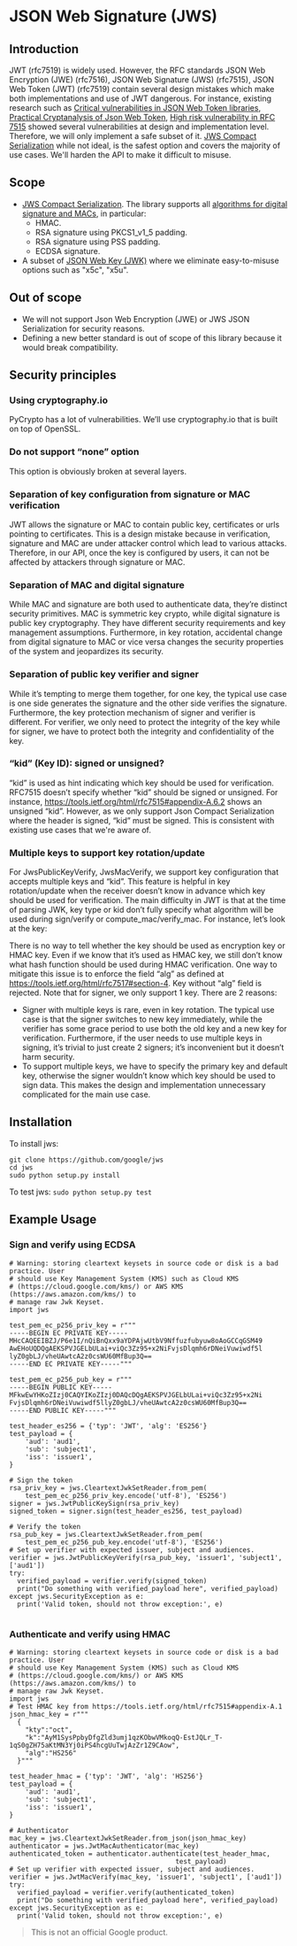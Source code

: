 # JSON Web Signature (JWS)

## Introduction

JWT (rfc7519) is widely used. However, the RFC standards JSON Web Encryption
(JWE) (rfc7516), JSON Web Signature (JWS) (rfc7515), JSON Web Token (JWT)
(rfc7519) contain several design mistakes which make both implementations and
use of JWT dangerous. For instance, existing research such as
[Critical vulnerabilities in JSON Web Token libraries](https://auth0.com/blog/critical-vulnerabilities-in-json-web-token-libraries/),
[Practical Cryptanalysis of Json Web Token](https://rwc.iacr.org/2017/Slides/nguyen.quan.pdf),
[High risk vulnerability in RFC 7515](https://mailarchive.ietf.org/arch/msg/jose/gQU_C_QURVuwmy-Q2qyVwPLQlcg)
showed several vulnerabilities at design and implementation level. Therefore, we
will only implement a safe subset of it.
[JWS Compact Serialization](https://tools.ietf.org/html/rfc7515#section-7.1)
while not ideal, is the safest option and covers the majority of use cases.
We'll harden the API to make it difficult to misuse.

## Scope

*   [JWS Compact Serialization](https://tools.ietf.org/html/rfc7515#section-7.1).
    The library supports all
    [algorithms for digital signature and MACs](https://tools.ietf.org/html/rfc7518#section-3.1),
    in particular:
    *   HMAC.
    *   RSA signature using PKCS1_v1_5 padding.
    *   RSA signature using PSS padding.
    *   ECDSA signature.
*   A subset of [JSON Web Key (JWK)](https://tools.ietf.org/html/rfc7517) where
    we eliminate easy-to-misuse options such as "x5c", "x5u".

## Out of scope

*   We will not support Json Web Encryption (JWE) or JWS JSON Serialization for
    security reasons.
*   Defining a new better standard is out of scope of this library because it
    would break compatibility.

## Security principles

### Using cryptography.io

PyCrypto has a lot of vulnerabilities. We’ll use cryptography.io that is built
on top of OpenSSL.

### Do not support “none” option

This option is obviously broken at several layers.

### Separation of key configuration from signature or MAC verification

JWT allows the signature or MAC to contain public key, certificates or urls
pointing to certificates. This is a design mistake because in verification,
signature and MAC are under attacker control which lead to various attacks.
Therefore, in our API, once the key is configured by users, it can not be
affected by attackers through signature or MAC.

### Separation of MAC and digital signature

While MAC and signature are both used to authenticate data, they’re distinct
security primitives. MAC is symmetric key crypto, while digital signature is
public key cryptography. They have different security requirements and key
management assumptions. Furthermore, in key rotation, accidental change from
digital signature to MAC or vice versa changes the security properties of the
system and jeopardizes its security.

### Separation of public key verifier and signer

While it’s tempting to merge them together, for one key, the typical use case is
one side generates the signature and the other side verifies the signature.
Furthermore, the key protection mechanism of signer and verifier is different.
For verifier, we only need to protect the integrity of the key while for signer,
we have to protect both the integrity and confidentiality of the key.

### “kid” (Key ID): signed or unsigned?

“kid” is used as hint indicating which key should be used for verification.
RFC7515 doesn’t specify whether “kid” should be signed or unsigned. For
instance, https://tools.ietf.org/html/rfc7515#appendix-A.6.2 shows an unsigned
“kid”. However, as we only support Json Compact Serialization where the header
is signed, “kid” must be signed. This is consistent with existing use cases that
we're aware of.

### Multiple keys to support key rotation/update

For JwsPublicKeyVerify, JwsMacVerify, we support key configuration that accepts
multiple keys and “kid”. This feature is helpful in key rotation/update when the
receiver doesn’t know in advance which key should be used for verification. The
main difficulty in JWT is that at the time of parsing JWK, key type or kid don’t
fully specify what algorithm will be used during sign/verify or
compute_mac/verify_mac. For instance, let’s look at the key:

There is no way to tell whether the key should be used as encryption key or HMAC
key. Even if we know that it’s used as HMAC key, we still don’t know what hash
function should be used during HMAC verification. One way to mitigate this issue
is to enforce the field “alg” as defined at
https://tools.ietf.org/html/rfc7517#section-4. Key without “alg” field is
rejected. Note that for signer, we only support 1 key. There are 2 reasons:

*   Signer with multiple keys is rare, even in key rotation. The typical use
    case is that the signer switches to new key immediately, while the verifier
    has some grace period to use both the old key and a new key for
    verification. Furthermore, if the user needs to use multiple keys in
    signing, it’s trivial to just create 2 signers; it’s inconvenient but it
    doesn’t harm security.
*   To support multiple keys, we have to specify the primary key and default
    key, otherwise the signer wouldn’t know which key should be used to sign
    data. This makes the design and implementation unnecessary complicated for
    the main use case.

## Installation

To install jws:
```
git clone https://github.com/google/jws
cd jws
sudo python setup.py install
```

To test jws: `sudo python setup.py test`

## Example Usage
### Sign and verify using ECDSA

```
# Warning: storing cleartext keysets in source code or disk is a bad practice. User
# should use Key Management System (KMS) such as Cloud KMS
# (https://cloud.google.com/kms/) or AWS KMS (https://aws.amazon.com/kms/) to
# manage raw Jwk Keyset.
import jws

test_pem_ec_p256_priv_key = r"""
-----BEGIN EC PRIVATE KEY-----
MHcCAQEEIBZJ/P6e1I/nQiBnQxx9aYDPAjwUtbV9Nffuzfubyuw8oAoGCCqGSM49
AwEHoUQDQgAEKSPVJGELbULai+viQc3Zz95+x2NiFvjsDlqmh6rDNeiVuwiwdf5l
lyZ0gbLJ/vheUAwtcA2z0csWU60MfBup3Q==
-----END EC PRIVATE KEY-----"""

test_pem_ec_p256_pub_key = r"""
-----BEGIN PUBLIC KEY-----
MFkwEwYHKoZIzj0CAQYIKoZIzj0DAQcDQgAEKSPVJGELbULai+viQc3Zz95+x2Ni
FvjsDlqmh6rDNeiVuwiwdf5llyZ0gbLJ/vheUAwtcA2z0csWU60MfBup3Q==
-----END PUBLIC KEY-----"""

test_header_es256 = {'typ': 'JWT', 'alg': 'ES256'}
test_payload = {
    'aud': 'aud1',
    'sub': 'subject1',
    'iss': 'issuer1',
}

# Sign the token
rsa_priv_key = jws.CleartextJwkSetReader.from_pem(
    test_pem_ec_p256_priv_key.encode('utf-8'), 'ES256')
signer = jws.JwtPublicKeySign(rsa_priv_key)
signed_token = signer.sign(test_header_es256, test_payload)

# Verify the token
rsa_pub_key = jws.CleartextJwkSetReader.from_pem(
    test_pem_ec_p256_pub_key.encode('utf-8'), 'ES256')
# Set up verifier with expected issuer, subject and audiences.
verifier = jws.JwtPublicKeyVerify(rsa_pub_key, 'issuer1', 'subject1', ['aud1'])
try:
  verified_payload = verifier.verify(signed_token)
  print("Do something with verified_payload here", verified_payload)
except jws.SecurityException as e:
  print('Valid token, should not throw exception:', e)


```
### Authenticate and verify using HMAC

```
# Warning: storing cleartext keysets in source code or disk is a bad practice. User
# should use Key Management System (KMS) such as Cloud KMS
# (https://cloud.google.com/kms/) or AWS KMS (https://aws.amazon.com/kms/) to
# manage raw Jwk Keyset.
import jws
# Test HMAC key from https://tools.ietf.org/html/rfc7515#appendix-A.1
json_hmac_key = r"""
  {
    "kty":"oct",
    "k":"AyM1SysPpbyDfgZld3umj1qzKObwVMkoqQ-EstJQLr_T-1qS0gZH75aKtMN3Yj0iPS4hcgUuTwjAzZr1Z9CAow",
    "alg":"HS256"
  }"""

test_header_hmac = {'typ': 'JWT', 'alg': 'HS256'}
test_payload = {
    'aud': 'aud1',
    'sub': 'subject1',
    'iss': 'issuer1',
}

# Authenticator
mac_key = jws.CleartextJwkSetReader.from_json(json_hmac_key)
authenticator = jws.JwtMacAuthenticator(mac_key)
authenticated_token = authenticator.authenticate(test_header_hmac,
                                          test_payload)
# Set up verifier with expected issuer, subject and audiences.
verifier = jws.JwtMacVerify(mac_key, 'issuer1', 'subject1', ['aud1'])
try:
  verified_payload = verifier.verify(authenticated_token)
  print("Do something with verified_payload here", verified_payload)
except jws.SecurityException as e:
  print('Valid token, should not throw exception:', e)

````
> This is not an official Google product.
